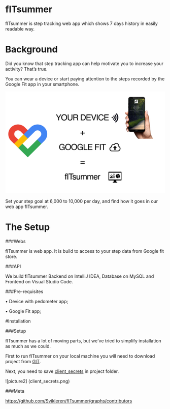 # fITsummer

fITsummer is step tracking web app which shows 7 days history in easily readable way.

# Background

Did you know that step tracking app can help motivate you to increase your activity? That’s true. 

You can wear a device or start paying attention to the steps recorded by the Google Fit app in your smartphone. 

![picture](fITsummer_organigram.png)

Set your step goal at 6,000 to 10,000 per day, and find how it goes in our web app fITsummer.

# The Setup

###Webs

fITsummer is web app. It is build to access to your step data from Google fit store.

###API

We build fITsummer Backend on IntelliJ IDEA, Database on MySQL and Frontend on Visual Studio Code.

###Pre-requisites

&#8226; Device with pedometer app;

&#8226; Google Fit app;

#Installation

###Setup

fITsummer has a lot of moving parts, but we've tried to simplify installation as much as we could. 

First to run fITsummer on your local machine you will need to download project from [GIT](https://github.com/Svikleren/fITsummer).

Next, you need to save [client_secrets]({"web":{"client_id":"123456648359-h291vabrnarv7ftjf2ff0p8vb740vm7l.apps.googleusercontent.com","project_id":"fitsummer","auth_uri":"https://accounts.google.com/o/oauth2/auth","token_uri":"https://oauth2.googleapis.com/token","auth_provider_x509_cert_url":"https://www.googleapis.com/oauth2/v1/certs","client_secret":"iTv81t9e4-QLdlI2N2LBAmVV","redirect_uris":["http://localhost:8080/","http://localhost:8080/code"]}})
 in project folder. 
 
![picture2] (client_secrets.png) 



###Meta

https://github.com/Svikleren/fITsummer/graphs/contributors